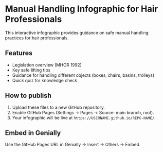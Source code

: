 # Manual Handling Infographic for Hair Professionals

This interactive infographic provides guidance on safe manual handling practices for hair professionals.

## Features
- Legislation overview (MHOR 1992)
- Key safe lifting tips
- Guidance for handling different objects (boxes, chairs, basins, trolleys)
- Quick quiz for knowledge check

## How to publish
1. Upload these files to a new GitHub repository.
2. Enable GitHub Pages (Settings → Pages → Source: main branch, root).
3. Your infographic will be live at `https://USERNAME.github.io/REPO-NAME/`.

## Embed in Genially
Use the GitHub Pages URL in Genially → Insert → Others → Embed.
